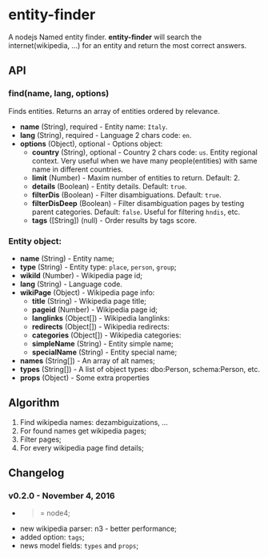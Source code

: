 # entity-finder

A nodejs Named entity finder. **entity-finder** will search the internet(wikipedia, ...) for an entity and return the most correct answers.


## API

### find(name, lang, options)

Finds entities. Returns an array of entities ordered by relevance.

- **name** (String), required - Entity name: `Italy`.
- **lang** (String), required - Language 2 chars code: `en`.
- **options** (Object), optional - Options object:
  - **country** (String), optional - Country 2 chars code: `us`. Entity regional context. Very useful when we have many people(entities) with same name in different countries.
  - **limit** (Number) - Maxim number of entities to return. Default: 2.
  - **details** (Boolean) - Entity details. Default: `true`.
  - **filterDis** (Boolean) - Filter disambiguations. Default: `true`.
  - **filterDisDeep** (Boolean) - Filter disambiguation pages by testing parent categories. Default: `false`. Useful for filtering `hndis`, etc.
  - **tags** ([String]) (null) - Order results by tags score.

### Entity object:

- **name** (String) - Entity name;
- **type** (String) - Entity type: `place`, `person`, `group`;
- **wikiId** (Number) - Wikipedia page id;
- **lang** (String) - Language code.
- **wikiPage** (Object) - Wikipedia page info:
  - **title** (String) - Wikipedia page title;
  - **pageid** (Number) - Wikipedia page id;
  - **langlinks** (Object[]) - Wikipedia langlinks:
  - **redirects** (Object[]) - Wikipedia redirects:
  - **categories** (Object[]) - Wikipedia categories:
  - **simpleName** (String) - Entity simple name;
  - **specialName** (String) - Entity special name;
- **names** (String[]) - An array of alt names;
- **types** (String[]) - A list of object types: dbo:Person, schema:Person, etc.
- **props** (Object) - Some extra properties


## Algorithm

1. Find wikipedia names: dezambiguizations, ...
2. For found names get wikipedia pages;
3. Filter pages;
4. For every wikipedia page find details;


## Changelog

### v0.2.0 - November 4, 2016

- >= node4;
- new wikipedia parser: n3 - better performance;
- added option: `tags`;
- news model fields: `types` and `props`;
